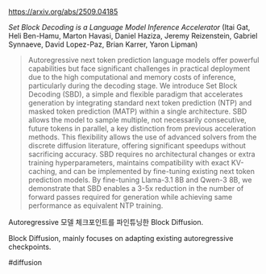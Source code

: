 https://arxiv.org/abs/2509.04185

*Set Block Decoding is a Language Model Inference Accelerator* (Itai Gat, Heli Ben-Hamu, Marton Havasi, Daniel Haziza, Jeremy Reizenstein, Gabriel Synnaeve, David Lopez-Paz, Brian Karrer, Yaron Lipman)

> Autoregressive next token prediction language models offer powerful capabilities but face significant challenges in practical deployment due to the high computational and memory costs of inference, particularly during the decoding stage. We introduce Set Block Decoding (SBD), a simple and flexible paradigm that accelerates generation by integrating standard next token prediction (NTP) and masked token prediction (MATP) within a single architecture. SBD allows the model to sample multiple, not necessarily consecutive, future tokens in parallel, a key distinction from previous acceleration methods. This flexibility allows the use of advanced solvers from the discrete diffusion literature, offering significant speedups without sacrificing accuracy. SBD requires no architectural changes or extra training hyperparameters, maintains compatibility with exact KV-caching, and can be implemented by fine-tuning existing next token prediction models. By fine-tuning Llama-3.1 8B and Qwen-3 8B, we demonstrate that SBD enables a 3-5x reduction in the number of forward passes required for generation while achieving same performance as equivalent NTP training.

Autoregressive 모델 체크포인트를 파인튜닝한 Block Diffusion.

Block Diffusion, mainly focuses on adapting existing autoregressive checkpoints.

#diffusion 
